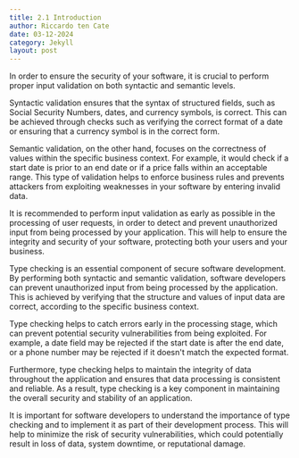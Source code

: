 ```yaml
---
title: 2.1 Introduction
author: Riccardo ten Cate
date: 03-12-2024
category: Jekyll
layout: post
---
```


In order to ensure the security of your software, it is crucial to perform proper input validation on both syntactic and semantic levels.

Syntactic validation ensures that the syntax of structured fields, such as Social Security Numbers, dates, and currency symbols, is correct. This can be achieved through checks such as verifying the correct format of a date or ensuring that a currency symbol is in the correct form.

Semantic validation, on the other hand, focuses on the correctness of values within the specific business context. For example, it would check if a start date is prior to an end date or if a price falls within an acceptable range. This type of validation helps to enforce business rules and prevents attackers from exploiting weaknesses in your software by entering invalid data.

It is recommended to perform input validation as early as possible in the processing of user requests, in order to detect and prevent unauthorized input from being processed by your application. This will help to ensure the integrity and security of your software, protecting both your users and your business.

Type checking is an essential component of secure software development. By performing both syntactic and semantic validation, software developers can prevent unauthorized input from being processed by the application. This is achieved by verifying that the structure and values of input data are correct, according to the specific business context.

Type checking helps to catch errors early in the processing stage, which can prevent potential security vulnerabilities from being exploited. For example, a date field may be rejected if the start date is after the end date, or a phone number may be rejected if it doesn't match the expected format.

Furthermore, type checking helps to maintain the integrity of data throughout the application and ensures that data processing is consistent and reliable. As a result, type checking is a key component in maintaining the overall security and stability of an application.

It is important for software developers to understand the importance of type checking and to implement it as part of their development process. This will help to minimize the risk of security vulnerabilities, which could potentially result in loss of data, system downtime, or reputational damage.